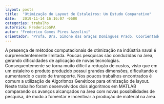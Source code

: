 ```yaml
---
layout: posts
title:  "Otimização do Layout de Estaleiros: Um Estudo Comparativo"
date:   2019-11-14 16:16:07 -0600
categories: trabalho
autornick: FredericoGPA
autor: "Frederico Gomes Pires Azzolini"
orientador: "Profa. Dra. Simone das Graças Domingues Prado. Coorientador: Prof. Dr. Walther Azzolini Júnior"
---
```

A presença de métodos computacionais de otimização na indústria naval é surpreendentemente limitada. Poucas pesquisas são conduzidas na área, gerando dificuldades de aplicação de novas tecnologias. Consequentemente se torna muito difícil a redução de custos, visto que em um estaleiro o produto produzido possui grandes dimensões, dificultando e aumentando o custo de transporte. Nos poucos trabalhos encontrados é comum a utilização de Algoritmos Genéticos para otimização de layout. Neste trabalho foram desenvolvidos dois algoritmos em MATLAB comparando os avanços alcançados na área com novas possibilidades de pesquisa, de modo a fomentar e incentivar a produção de material na área.

